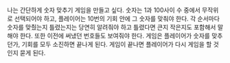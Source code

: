나는 간단하게 숫자 맞추기 게임을 만들고 싶다.
숫자는 1과 100사이 수 중에서 무작위로 선택되어야 하고, 플레이어는 10번의 기회 안에 그 숫자를 맞춰야 한다.
각 순서마다 숫자를 맞췄는지 틀렸는지는 당연히 알려줘야 하고 틀렸다면 큰지 작은지도 포함해서 말해야 한다.
또한 이전에 써냈던 번호들도 보여줘야 한다.
게임은 플레이어가 숫자를 맞추던가, 기회를 모두 소진하면 끝나게 된다.
게임이 끝나면 플레이어가 다시 게임을 할 것인지 묻게 된다.